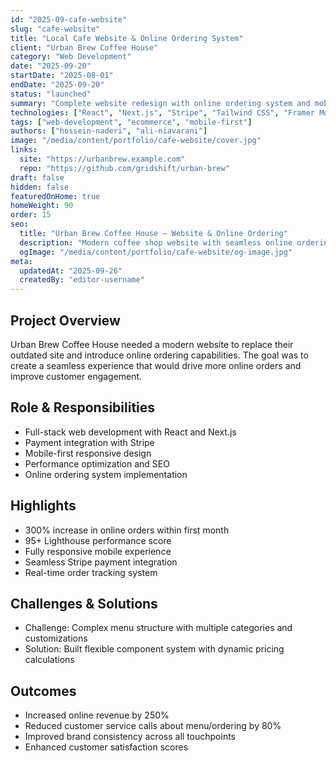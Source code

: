 ```yaml
---
id: "2025-09-cafe-website"
slug: "cafe-website"
title: "Local Cafe Website & Online Ordering System"
client: "Urban Brew Coffee House"
category: "Web Development"
date: "2025-09-20"
startDate: "2025-08-01"
endDate: "2025-09-20"
status: "launched"
summary: "Complete website redesign with online ordering system and mobile-first approach for a local coffee shop."
technologies: ["React", "Next.js", "Stripe", "Tailwind CSS", "Framer Motion"]
tags: ["web-development", "ecommerce", "mobile-first"]
authors: ["hossein-naderi", "ali-niavarani"]
image: "/media/content/portfolio/cafe-website/cover.jpg"
links:
  site: "https://urbanbrew.example.com"
  repo: "https://github.com/gridshift/urban-brew"
draft: false
hidden: false
featuredOnHome: true
homeWeight: 90
order: 15
seo:
  title: "Urban Brew Coffee House — Website & Online Ordering"
  description: "Modern coffee shop website with seamless online ordering experience."
  ogImage: "/media/content/portfolio/cafe-website/og-image.jpg"
meta:
  updatedAt: "2025-09-26"
  createdBy: "editor-username"
---
```


## Project Overview
Urban Brew Coffee House needed a modern website to replace their outdated site and introduce online ordering capabilities. The goal was to create a seamless experience that would drive more online orders and improve customer engagement.

## Role & Responsibilities
- Full-stack web development with React and Next.js
- Payment integration with Stripe
- Mobile-first responsive design
- Performance optimization and SEO
- Online ordering system implementation

## Highlights
- 300% increase in online orders within first month
- 95+ Lighthouse performance score
- Fully responsive mobile experience
- Seamless Stripe payment integration
- Real-time order tracking system

## Challenges & Solutions
- Challenge: Complex menu structure with multiple categories and customizations
- Solution: Built flexible component system with dynamic pricing calculations

## Outcomes
- Increased online revenue by 250%
- Reduced customer service calls about menu/ordering by 80%
- Improved brand consistency across all touchpoints
- Enhanced customer satisfaction scores

